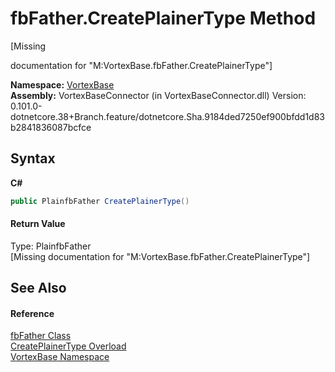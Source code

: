# fbFather.CreatePlainerType Method 
 

\[Missing <summary> documentation for "M:VortexBase.fbFather.CreatePlainerType"\]

**Namespace:**&nbsp;<a href="N_VortexBase.md">VortexBase</a><br />**Assembly:**&nbsp;VortexBaseConnector (in VortexBaseConnector.dll) Version: 0.101.0-dotnetcore.38+Branch.feature/dotnetcore.Sha.9184ded7250ef900bfdd1d83b2841836087bcfce

## Syntax

**C#**<br />
``` C#
public PlainfbFather CreatePlainerType()
```


#### Return Value
Type: PlainfbFather<br />\[Missing <returns> documentation for "M:VortexBase.fbFather.CreatePlainerType"\]

## See Also


#### Reference
<a href="T_VortexBase_fbFather.md">fbFather Class</a><br /><a href="Overload_VortexBase_fbFather_CreatePlainerType.md">CreatePlainerType Overload</a><br /><a href="N_VortexBase.md">VortexBase Namespace</a><br />